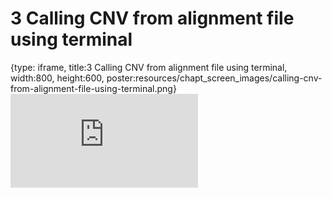 # 3 Calling CNV from alignment file using terminal
 
{type: iframe, title:3 Calling CNV from alignment file using terminal, width:800, height:600, poster:resources/chapt_screen_images/calling-cnv-from-alignment-file-using-terminal.png}
![](https://abyzovlab.github.io/CNVpytor-course//coursera/calling-cnv-from-alignment-file-using-terminal.html)
 

 
